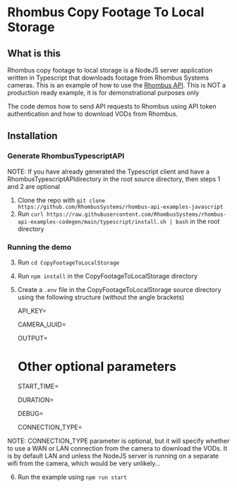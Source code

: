# Rhombus Copy Footage To Local Storage

## What is this
Rhombus copy footage to local storage is a NodeJS server application written in Typescript that downloads footage from Rhombus Systems cameras. This is an example of how to use the [Rhombus API](https://apidocs.rhombussystems.com/reference). This is NOT a production ready example, it is for demonstrational purposes only

The code demos how to send API requests to Rhombus using API token authentication and how to download VODs from Rhombus.


## Installation

### Generate RhombusTypescriptAPI

NOTE: If you have already generated the Typescript client and have a RhombusTypescriptAPIdirectory in the root source directory, then steps 1 and 2 are optional

1. Clone the repo with `git clone https://github.com/RhombusSystems/rhombus-api-examples-javascript` 
2. Run `curl https://raw.githubusercontent.com/RhombusSystems/rhombus-api-examples-codegen/main/typescript/install.sh | bash` in the root directory

### Running the demo

3. Run `cd CopyFootageToLocalStorage`
4. Run `npm install` in the CopyFootageToLocalStorage directory
5. Create a `.env` file in the CopyFootageToLocalStorage source directory using the following structure (without the angle brackets)

    API_KEY=<YOUR API KEY>

    CAMERA_UUID=<YOUR CAMERA UUID>

    OUTPUT=<OUTPUT mp4 PATH>

    # Other optional parameters
    
    START_TIME=<START TIME IN SECONDS SINCE EPOCH>

    DURATION=<DURATION IN SECONDS>

    DEBUG=<TRUE or FALSE>

    CONNECTION_TYPE=<WAN OR LAN> 


NOTE: CONNECTION_TYPE parameter is optional, but it will specify whether to use a WAN or LAN connection from the camera to download the VODs. It is by default LAN and unless the NodeJS server is running on a separate wifi from the camera, which would be very unlikely...

6. Run the example using `npm run start`
